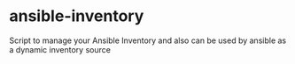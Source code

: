 # ansible-inventory
Script to manage your Ansible Inventory and also can be used by ansible as a dynamic inventory source 
